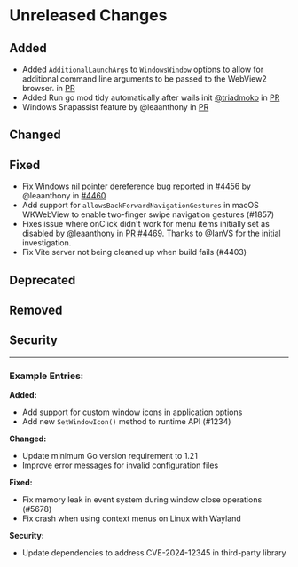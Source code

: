 # Unreleased Changes

<!-- 
This file is used to collect changelog entries for the next v3-alpha release.
Add your changes under the appropriate sections below.

Guidelines:
- Follow the "Keep a Changelog" format (https://keepachangelog.com/)
- Write clear, concise descriptions of changes
- Include the impact on users when relevant
- Use present tense ("Add feature" not "Added feature")
- Reference issue/PR numbers when applicable

This file is automatically processed by the nightly release workflow.
After processing, the content will be moved to the main changelog and this file will be reset.
-->

## Added
<!-- New features, capabilities, or enhancements -->
- Added `AdditionalLaunchArgs` to `WindowsWindow` options to allow for additional command line arguments to be passed to the WebView2 browser. in [PR](https://github.com/wailsapp/wails/pull/4467)
- Added Run go mod tidy automatically after wails init [@triadmoko](https://github.com/triadmoko) in [PR](https://github.com/wailsapp/wails/pull/4286)
- Windows Snapassist feature by @leaanthony in [PR](https://github.dev/wailsapp/wails/pull/4463)

## Changed
<!-- Changes in existing functionality -->

## Fixed
<!-- Bug fixes -->
- Fix Windows nil pointer dereference bug reported in [#4456](https://github.com/wailsapp/wails/issues/4456) by @leaanthony in [#4460](https://github.com/wailsapp/wails/pull/4460)
- Add support for `allowsBackForwardNavigationGestures` in macOS WKWebView to enable two-finger swipe navigation gestures (#1857)
- Fixes issue where onClick didn't work for menu items initially set as disabled by @leaanthony in [PR #4469](https://github.com/wailsapp/wails/pull/4469). Thanks to @IanVS for the initial investigation.
- Fix Vite server not being cleaned up when build fails (#4403)

## Deprecated
<!-- Soon-to-be removed features -->

## Removed
<!-- Features removed in this release -->

## Security
<!-- Security-related changes -->

---

### Example Entries:

**Added:**
- Add support for custom window icons in application options
- Add new `SetWindowIcon()` method to runtime API (#1234)

**Changed:**
- Update minimum Go version requirement to 1.21
- Improve error messages for invalid configuration files

**Fixed:**
- Fix memory leak in event system during window close operations (#5678)
- Fix crash when using context menus on Linux with Wayland

**Security:**
- Update dependencies to address CVE-2024-12345 in third-party library
